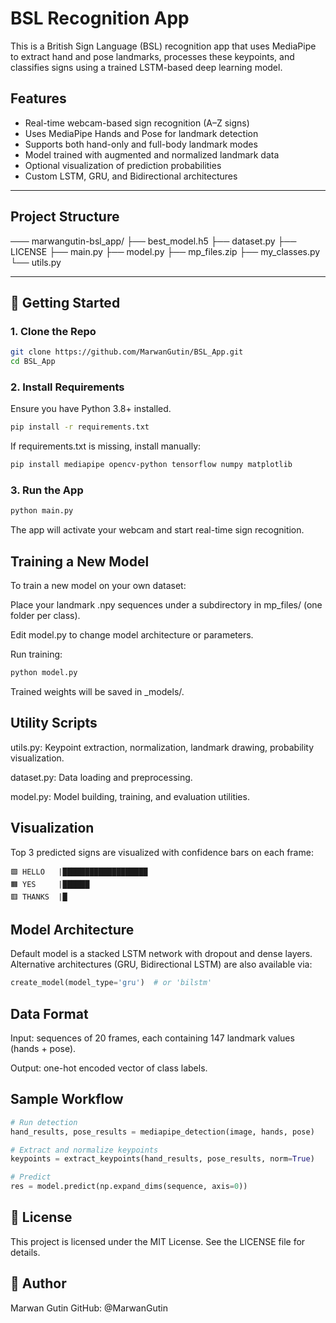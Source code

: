 # BSL Recognition App

This is a British Sign Language (BSL) recognition app that uses MediaPipe to extract hand and pose landmarks, processes these keypoints, and classifies signs using a trained LSTM-based deep learning model.

## Features

- Real-time webcam-based sign recognition (A–Z signs)
- Uses MediaPipe Hands and Pose for landmark detection
- Supports both hand-only and full-body landmark modes
- Model trained with augmented and normalized landmark data
- Optional visualization of prediction probabilities
- Custom LSTM, GRU, and Bidirectional architectures

---

## Project Structure
─── marwangutin-bsl_app/
    ├── best_model.h5
    ├── dataset.py
    ├── LICENSE
    ├── main.py
    ├── model.py
    ├── mp_files.zip
    ├── my_classes.py
    └── utils.py


---

## 🚀 Getting Started

### 1. Clone the Repo

```bash
git clone https://github.com/MarwanGutin/BSL_App.git
cd BSL_App
```

### 2. Install Requirements
Ensure you have Python 3.8+ installed.

```bash
pip install -r requirements.txt
```
If requirements.txt is missing, install manually:

```bash
pip install mediapipe opencv-python tensorflow numpy matplotlib
```
### 3. Run the App
```bash
python main.py
```
The app will activate your webcam and start real-time sign recognition.

## Training a New Model
To train a new model on your own dataset:

Place your landmark .npy sequences under a subdirectory in mp_files/ (one folder per class).

Edit model.py to change model architecture or parameters.

Run training:

```bash
python model.py
```
Trained weights will be saved in _models/.

## Utility Scripts
utils.py: Keypoint extraction, normalization, landmark drawing, probability visualization.

dataset.py: Data loading and preprocessing.

model.py: Model building, training, and evaluation utilities.

## Visualization
Top 3 predicted signs are visualized with confidence bars on each frame:
```text
🟩 HELLO   |███████████████████
🟧 YES     |██████
🟥 THANKS  |█
```
## Model Architecture
Default model is a stacked LSTM network with dropout and dense layers. Alternative architectures (GRU, Bidirectional LSTM) are also available via:

```python
create_model(model_type='gru')  # or 'bilstm'
```
## Data Format
Input: sequences of 20 frames, each containing 147 landmark values (hands + pose).

Output: one-hot encoded vector of class labels.

## Sample Workflow
```python
# Run detection
hand_results, pose_results = mediapipe_detection(image, hands, pose)

# Extract and normalize keypoints
keypoints = extract_keypoints(hand_results, pose_results, norm=True)

# Predict
res = model.predict(np.expand_dims(sequence, axis=0))
```
## 📄 License
This project is licensed under the MIT License. See the LICENSE file for details.

## 👤 Author
Marwan Gutin
GitHub: @MarwanGutin


